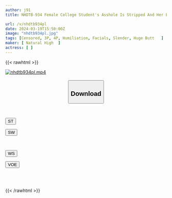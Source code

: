 ```yaml
---
author: j91
title: NHDTB-934 Female College Student's Asshole Is Stripped And Her Beautiful Ass Is Rubbed Open, Her Anus Twitches And She Blushes

url: /v/nhdtb934pl
date: 2024-03-19T15:50:00Z
image: "nhdtb934pl.jpg"
tags: [Censored, 3P, 4P, Humiliation, Facials, Slender, Huge Butt	]
maker: [ Natural High  ]
actress: [ ]
---
```



{{< rawhtml >}}

<div class="video" data-videoid="vKLeQG6v1kU49gv">
    <a href="javascript:;">
        <img src="/v/nhdtb934pl/nhdtb934pl.jpg" width="WIDTH" height="HEIGHT" alt="nhdtb934pl.mp4" loading="lazy">
    </a>
</div>

<script type="text/javascript" src="https://j91.asia/asset/on-demand-st.js"></script>

<br>
  <link rel="stylesheet" href="https://j91.asia/asset/bs5.css">
  
  <center>
  <button class="btn btn-primary" type="button" data-bs-toggle="collapse" data-bs-target=".multi-collapse" aria-expanded="false" aria-controls="multiCollapseExample1 multiCollapseExample2"><h2>Download</h2></button></center>
</p>
<div class="row">
  <div class="col">
    <div class="collapse multi-collapse" id="multiCollapseExample1">
      <div class="card card-body">
	      	      <br>
<div class="buttons">  
<p><a href="https://streamtape.to/v/vKLeQG6v1kU49gv" target="_blank"><button class="btn-hover color-3"><i class="fa fa-download"></i> ST</button></a></p>
<p><a href="https://asnwish.com/chb32xt60481" target="_blank"><button class="btn-hover color-2"><i class="fa fa-download"></i> SW</button></a></p></div>
    </div>
  </div>
</div>
  <div class="col">
    <div class="collapse multi-collapse" id="multiCollapseExample2">
      <div class="card card-body">
	      <br>
<div class="buttons">
<p><a href="https://wolfstream.tv/4i0w2n9wpmvb"><button class="btn-hover color-9"><i class="fa fa-download"></i> WS</button></a></p>
<p><a href="https://voe.sx/ht92pyvjnbsk"><button class="btn-hover color-8"><i class="fa fa-download"></i> VOE</button></a></p></div>
<br><br>
      </div>
    </div>
  </div>
</div>

{{< /rawhtml >}}